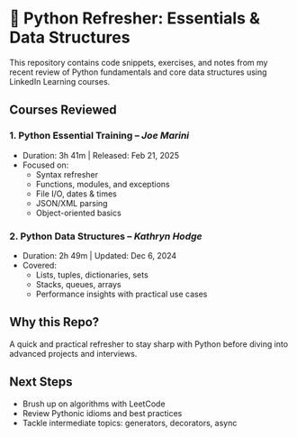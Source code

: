 # 🐍 Python Refresher: Essentials & Data Structures

This repository contains code snippets, exercises, and notes from my recent review of Python fundamentals and core data structures using LinkedIn Learning courses.

## Courses Reviewed

### 1. Python Essential Training – _Joe Marini_

- Duration: 3h 41m | Released: Feb 21, 2025
- Focused on:
  - Syntax refresher
  - Functions, modules, and exceptions
  - File I/O, dates & times
  - JSON/XML parsing
  - Object-oriented basics

### 2. Python Data Structures – _Kathryn Hodge_

- Duration: 2h 49m | Updated: Dec 6, 2024
- Covered:
  - Lists, tuples, dictionaries, sets
  - Stacks, queues, arrays
  - Performance insights with practical use cases

## Why this Repo?

A quick and practical refresher to stay sharp with Python before diving into advanced projects and interviews.

## Next Steps

- Brush up on algorithms with LeetCode
- Review Pythonic idioms and best practices
- Tackle intermediate topics: generators, decorators, async
